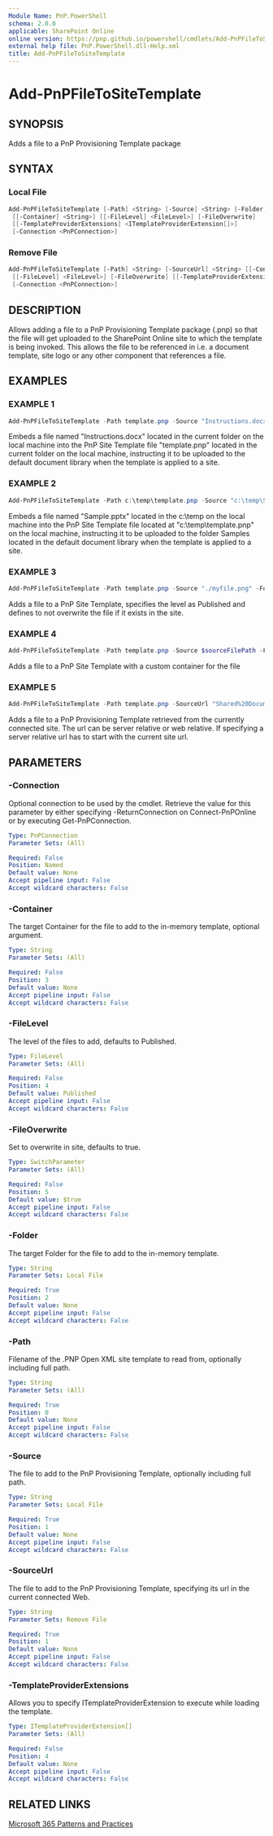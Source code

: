 ```yaml
---
Module Name: PnP.PowerShell
schema: 2.0.0
applicable: SharePoint Online
online version: https://pnp.github.io/powershell/cmdlets/Add-PnPFileToSiteTemplate.html
external help file: PnP.PowerShell.dll-Help.xml
title: Add-PnPFileToSiteTemplate
---
```

  
# Add-PnPFileToSiteTemplate

## SYNOPSIS
Adds a file to a PnP Provisioning Template package

## SYNTAX

### Local File
```powershell
Add-PnPFileToSiteTemplate [-Path] <String> [-Source] <String> [-Folder] <String>
 [[-Container] <String>] [[-FileLevel] <FileLevel>] [-FileOverwrite]
 [[-TemplateProviderExtensions] <ITemplateProviderExtension[]>] 
 [-Connection <PnPConnection>] 
```

### Remove File
```powershell
Add-PnPFileToSiteTemplate [-Path] <String> [-SourceUrl] <String> [[-Container] <String>]
 [[-FileLevel] <FileLevel>] [-FileOverwrite] [[-TemplateProviderExtensions] <ITemplateProviderExtension[]>]
 [-Connection <PnPConnection>] 
```

## DESCRIPTION

Allows adding a file to a PnP Provisioning Template package (.pnp) so that the file will get uploaded to the SharePoint Online site to which the template is being invoked. This allows the file to be referenced in i.e. a document template, site logo or any other component that references a file.

## EXAMPLES

### EXAMPLE 1
```powershell
Add-PnPFileToSiteTemplate -Path template.pnp -Source "Instructions.docx" -Folder "Shared Documents"
```

Embeds a file named "Instructions.docx" located in the current folder on the local machine into the PnP Site Template file "template.pnp" located in the current folder on the local machine, instructing it to be uploaded to the default document library when the template is applied to a site.

### EXAMPLE 2
```powershell
Add-PnPFileToSiteTemplate -Path c:\temp\template.pnp -Source "c:\temp\Sample.pptx" -Folder "Shared Documents\Samples"
```

Embeds a file named "Sample.pptx" located in the c:\temp on the local machine into the PnP Site Template file located at "c:\temp\template.pnp" on the local machine, instructing it to be uploaded to the folder Samples located in the default document library when the template is applied to a site.

### EXAMPLE 3
```powershell
Add-PnPFileToSiteTemplate -Path template.pnp -Source "./myfile.png" -Folder "folderinsite" -FileLevel Published -FileOverwrite:$false
```

Adds a file to a PnP Site Template, specifies the level as Published and defines to not overwrite the file if it exists in the site.

### EXAMPLE 4
```powershell
Add-PnPFileToSiteTemplate -Path template.pnp -Source $sourceFilePath -Folder $targetFolder -Container $container
```

Adds a file to a PnP Site Template with a custom container for the file

### EXAMPLE 5
```powershell
Add-PnPFileToSiteTemplate -Path template.pnp -SourceUrl "Shared%20Documents/ProjectStatus.docx"
```

Adds a file to a PnP Provisioning Template retrieved from the currently connected site. The url can be server relative or web relative. If specifying a server relative url has to start with the current site url.

## PARAMETERS

### -Connection
Optional connection to be used by the cmdlet. Retrieve the value for this parameter by either specifying -ReturnConnection on Connect-PnPOnline or by executing Get-PnPConnection.

```yaml
Type: PnPConnection
Parameter Sets: (All)

Required: False
Position: Named
Default value: None
Accept pipeline input: False
Accept wildcard characters: False
```

### -Container
The target Container for the file to add to the in-memory template, optional argument.

```yaml
Type: String
Parameter Sets: (All)

Required: False
Position: 3
Default value: None
Accept pipeline input: False
Accept wildcard characters: False
```

### -FileLevel
The level of the files to add, defaults to Published.

```yaml
Type: FileLevel
Parameter Sets: (All)

Required: False
Position: 4
Default value: Published
Accept pipeline input: False
Accept wildcard characters: False
```

### -FileOverwrite
Set to overwrite in site, defaults to true.

```yaml
Type: SwitchParameter
Parameter Sets: (All)

Required: False
Position: 5
Default value: $true
Accept pipeline input: False
Accept wildcard characters: False
```

### -Folder
The target Folder for the file to add to the in-memory template.

```yaml
Type: String
Parameter Sets: Local File

Required: True
Position: 2
Default value: None
Accept pipeline input: False
Accept wildcard characters: False
```

### -Path
Filename of the .PNP Open XML site template to read from, optionally including full path.

```yaml
Type: String
Parameter Sets: (All)

Required: True
Position: 0
Default value: None
Accept pipeline input: False
Accept wildcard characters: False
```

### -Source
The file to add to the PnP Provisioning Template, optionally including full path.

```yaml
Type: String
Parameter Sets: Local File

Required: True
Position: 1
Default value: None
Accept pipeline input: False
Accept wildcard characters: False
```

### -SourceUrl
The file to add to the PnP Provisioning Template, specifying its url in the current connected Web.

```yaml
Type: String
Parameter Sets: Remove File

Required: True
Position: 1
Default value: None
Accept pipeline input: False
Accept wildcard characters: False
```

### -TemplateProviderExtensions
Allows you to specify ITemplateProviderExtension to execute while loading the template.

```yaml
Type: ITemplateProviderExtension[]
Parameter Sets: (All)

Required: False
Position: 4
Default value: None
Accept pipeline input: False
Accept wildcard characters: False
```

## RELATED LINKS

[Microsoft 365 Patterns and Practices](https://aka.ms/m365pnp)